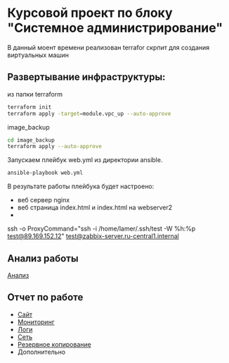 # Курсовой проект по блоку "Системное администрирование"




В данный моент времени реализован terrafor скрпит для создания виртуальных машин 
## Развертывание инфраструктуры:
из папки terraform
```sh
terraform init
terraform apply -target=module.vpc_up --auto-approve
```

image_backup
```sh
cd image_backup
terraform apply --auto-approve
```


Запускаем плейбук web.yml из директории ansible.
```sh
ansible-playbook web.yml
```
В результате работы плейбука будет настроено:
- веб сервер nginx
- веб страница index.html и index.html  на webserver2
- 

ssh -o ProxyCommand="ssh -i /home/lamer/.ssh/test -W %h:%p test@89.169.152.12" test@zabbix-server.ru-central1.internal  


## Анализ работы
[Анализ](https://github.com/ysatii/Course_project_on_the_block_System_Administration/blob/main/Analysis.md)

## Отчет по работе 

* [Сайт](https://github.com/ysatii/Course_project_on_the_block_System_Administration/blob/main/Sait.md)
* [Мониторинг](https://github.com/ysatii/Course_project_on_the_block_System_Administration/blob/main/Monitoring.md)
* [Логи](https://github.com/ysatii/Course_project_on_the_block_System_Administration/blob/main/Logs.md)
* [Сеть](https://github.com/ysatii/Course_project_on_the_block_System_Administration/blob/main/network.md.)
* [Резервное копирование](https://github.com/ysatii/Course_project_on_the_block_System_Administration/blob/main/backup.md)
* Дополнительно


 


 